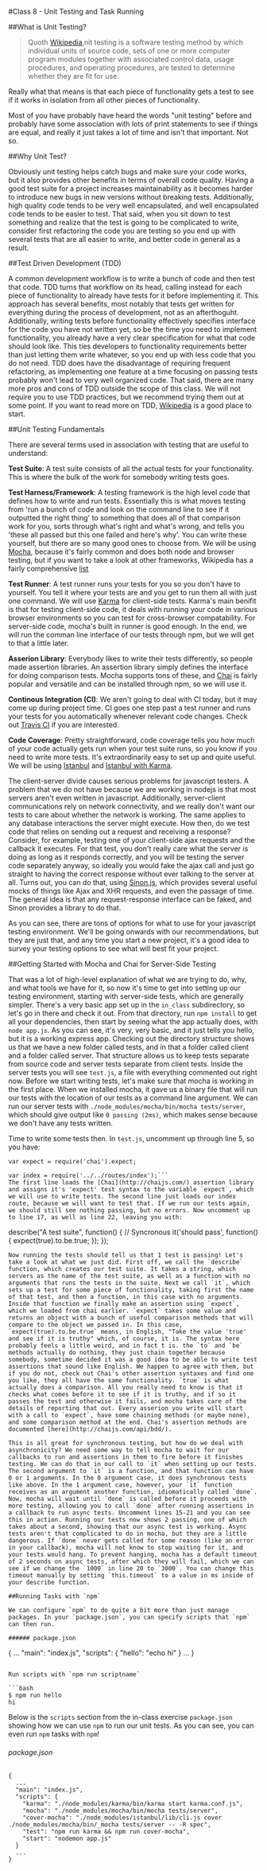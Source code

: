 #Class 8 - Unit Testing and Task Running

##What is Unit Testing?

>Quoth [Wikipedia](http://en.wikipedia.org/wiki/Unit_testing),nit testing is a software testing method by which individual units of source code, sets of one or more computer program modules together with associated control data, usage procedures, and operating procedures, are tested to determine whether they are fit for use.

Really what that means is that each piece of functionality gets a test to see if it works in isolation from all other pieces of functionality.

Most of you have probably have heard the words "unit testing" before and probably have some association with lots of print statements to see if things are equal, and really it just takes a lot of time and isn't that important. Not so. 

##Why Unit Test?

Obviously unit testing helps catch bugs and make sure your code works, but it also provides other benefits in terms of overall code quality. Having a good test suite for a project increases maintainability as it becomes harder to introduce new bugs in new versions without breaking tests. Additionally, high quality code tends to be very well encapsulated, and well encapsulated code tends to be easier to test. That said, when you sit down to test something and realize that the test is going to be complicated to write, consider first refactoring the code you are testing so you end up with several tests that are all easier to write, and better code in general as a result. 

##Test Driven Development (TDD)

A common development workflow is to write a bunch of code and then test that code. TDD turns that workflow on its head, calling instead for each piece of functionality to already have tests for it before implementing it. This approach has several benefits, most notably that tests get written for everything during the process of development, not as an afterthoguht. Additionally, writing tests before functionality effectively specifies interface for the code you have not written yet, so be the time you need to implement functionality, you already have a very clear specification for what that code should look like. This ties developers to functionality requirements better than just letting them write whatever, so you end up with less code that you do not need. TDD does have the disadvantage of requiring frequent refactoring, as implementing one feature at a time focusing on passing tests probably won't lead to very well organized code. That said, there are many more pros and cons of TDD outside the scope of this class. We will not require you to use TDD practices, but we recommend trying them out at some point. If you want to read more on TDD, [Wikipedia](http://en.wikipedia.org/wiki/Test-driven_development) is a good place to start.

##Unit Testing Fundamentals

There are several terms used in association with testing that are useful to understand:

**Test Suite**: A test suite consists of all the actual tests for your functionality. This is where the bulk of the work for somebody writing tests goes.

**Test Harness/Framework**: A testing framework is the high level code that defines how to write and run tests. Essentially this is what moves testing from 'run a bunch of code and look on the command line to see if it outputted the right thing' to something that does all of that comparison work for you, sorts through what's right and what's wrong, and tells you 'these all passed but this one failed and here's why'. You can write these yourself, but there are so many good ones to choose from. We will be using [Mocha](http://mochajs.org/), because it's fairly common and does both node and browser testing, but if you want to take a look at other frameworks, Wikipedia has a fairly comprehensive [list](http://en.wikipedia.org/wiki/List_of_unit_testing_frameworks#JavaScript)

**Test Runner**: A test runner runs your tests for you so you don't have to yourself. You tell it where your tests are and you get to run them all with just one command. We will use [Karma](http://karma-runner.github.io/0.12/index.html) for client-side tests. Karma's main benifit is that for testing client-side code, it deals with running your code in various browser environments so you can test for cross-browser compatability. For server-side code, mocha's built in runner is good enough. In the end, we will run the comman line interface of our tests through npm, but we will get to that a little later. 

**Asserion Library**: Everybody likes to write their tests differently, so people made assertion libraries. An assertion library simply defines the interface for doing comparison tests. Mocha supports tons of these, and [Chai](http://chaijs.com/) is fairly popular and versatile and can be installed through npm, so we will use it. 

**Continous Integration (CI)**: We aren't going to deal with CI today, but it may come up during project time. CI goes one step past a test runner and runs your tests for you automatically whenever relevant code changes. Check out [Travis CI](http://docs.travis-ci.com/) if you are interested. 

**Code Coverage**: Pretty straightforward, code coverage tells you how much of your code actually gets run when your test suite runs, so you know if you need to write more tests. It's extraordinarily easy to set up and quite useful. We will be using [Istanbul](https://gotwarlost.github.io/istanbul/) and [Istanbul with Karma](http://karma-runner.github.io/0.8/config/coverage.html).

The client-server divide causes serious problems for javascript testers. A problem that we do not have because we are working in nodejs is that most servers aren't even written in javascript. Additionally, server-client communications rely on network connectivity, and we really don't want our tests to care about whether the network is working. The same applies to any database interactions the server might execute. How then, do we test code that relies on sending out a request and receiving a response? Consider, for example, testing one of your client-side ajax requests and the callback it executes. For that test, you don't really care what the server is doing as long as it responds correctly, and you will be testing the server code separately anyway, so ideally you would fake the ajax call and just go straight to having the correct response without ever talking to the server at all. Turns out, you can do that, using [Sinon.js](http://sinonjs.org/), which provides several useful mocks of things like Ajax and XHR requests, and even the passage of time. The general idea is that any request-response interface can be faked, and Sinon provides a library to do that.

As you can see, there are tons of options for what to use for your javascript testing environment. We'll be going onwards with our recommendations, but they are just that, and any time you start a new project, it's a good idea to survey your testing options to see what will best fit your project.

##Getting Started with Mocha and Chai for Server-Side Testing

That was a lot of high-level explanation of what we are trying to do, why, and what tools we have for it, so now it's time to get into setting up our testing environment, starting with server-side tests, which are generally simpler. There's a very basic app set up in the `in_class` subdirectory, so let's go in there and check it out. From that directory, run `npm install` to get all your dependencies, then start by seeing what the app actually does, with `node app.js`. As you can see, it's very, very basic, and it just tells you hello, but it is a working express app. Checking out the directory structure shows us that we have a new folder called tests, and in that a folder called client and a folder called server. That structure allows us to keep tests separate from source code and server tests separate from client tests. Inside the server tests you will see `test.js`, a file with everything commented out right now. Before we start writing tests, let's make sure that mocha is working in the first place. When we installed mocha, it gave us a binary file that will run our tests with the location of our tests as a command line argument. We can run our server tests with `./node_modules/mocha/bin/mocha tests/server`, which should give output like `0 passing (2ms)`, which makes sense because we don't have any tests written.

Time to write some tests then. In `test.js`, uncomment up through line 5, so you have:
```// Setup our assertion library
var expect = require('chai').expect;

var index = require('../../routes/index');```
The first line loads the [Chai](http://chaijs.com/) assertion library and assigns it's 'expect' test syntax to the variable `expect`, which we will use to write tests. The second line just loads our index route, because we will want to test that. If we run our tests again, we should still see nothing passing, but no errors. Now uncomment up to line 17, as well as line 22, leaving you with:
```
describe("A test suite", function() {
	// Syncronous
	it('should pass', function() { 
		expect(true).to.be.true; 
	});
});
```
Now running the tests should tell us that 1 test is passing! Let's take a look at what we just did. First off, we call the `describe` function, which creates our test suite. It takes a string, which servers as the name of the test suite, as well as a function with no arguments that runs the tests in the suite. Next we call `it`, which sets up a test for some piece of functionality, taking first the name of that test, and then a function, in this case with no arguments. Inside that function we finally make an assertion using `expect`, which we loaded from chai earlier. `expect` takes some value and returns an object with a bunch of useful comparison methods that will compare to the object we passed in. In this case, `expect(true).to.be.true` means, in English, "Take the value 'true' and see if it is truthy" which, of course, it is. The syntax here probably feels a little weird, and in fact t is. the `to` and `be` methods actually do nothing, they just chain together because somebody, sometime decided it was a good idea to be able to write test assertions that sound like English. We happen to agree with them, but if you do not, check out Chai's other assertion syntaxes and find one you like, they all have the same functionality. `true` is what actually does a comparison. All you really need to know is that it checks what comes before it to see if it is truthy, and if so it passes the test and otherwise it fails, and mocha takes care of the details of reporting that out. Every asserion you write will start with a call to `expect`, have some chaining methods (or maybe none), and some comparison method at the end. Chai's assertion methods are documented [here](http://chaijs.com/api/bdd/).

This is all great for synchronous testing, but how do we deal with asynchronicity? We need some way to tell mocha to wait for our callbacks to run and assertions in them to fire before it finishes testing. We can do that in our call to `it` when setting up our tests. The second argument to `it` is a function, and that function can have 0 or 1 arguments. In the 0 argument case, it does synchronous tests like above. In the 1 argument case, however, your `it` function receives as an argument another function, idiomatically called `done`. Now, mocha will wait until `done` is called before it proceeds with more testing, allowing you to call `done` after running assertions in a callback to run async tests. Uncomment lines 15-21 and you can see this in action. Running our tests now shows 2 passing, one of which takes about a second, showing that our async test is working. Async tests aren't that complicated to do in mocha, but they are a little dangerous. If `done` never gets called for some reason (like an error in your callback), mocha will not know to stop waiting for it, and your tests would hang. To prevent hanging, mocha has a default timeout of 2 seconds on async tests, after which they will fail, which we can see if we change the `1000` in line 20 to `3000`. You can change this timeout manually by setting `this.timeout` to a value in ms inside of your describe function. 

##Running Tasks with `npm`

We can configure `npm` to do quite a bit more than just manage packages. In your `package.json`, you can specify scripts that `npm` can then run.

###### package.json
```
{
  ...
  "main": "index.js",
  "scripts": {
  	"hello": "echo hi"
  }
  ...
}
```

Run scripts with `npm run scriptname`

```bash
$ npm run hello
hi
```

Below is the `scripts` section from the in-class exercise `package.json` showing how we can use `npm` to run our unit tests. As you can see, you can even run `npm` tasks with `npm`!

###### package.json
```
{
  ...
  "main": "index.js",
  "scripts": {
    "karma": "./node_modules/karma/bin/karma start karma.conf.js",
    "mocha": "./node_modules/mocha/bin/mocha tests/server",
    "cover-mocha": "./node_modules/istanbul/lib/cli.js cover ./node_modules/mocha/bin/_mocha tests/server -- -R spec",
    "test": "npm run karma && npm run cover-mocha",
    "start": "nodemon app.js"
  }
  ...
}
```